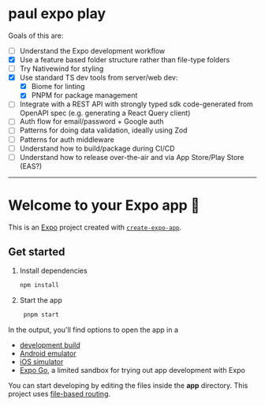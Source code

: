# paul expo play

Goals of this are:
- [ ] Understand the Expo development workflow
- [x] Use a feature based folder structure rather than file-type folders
- [ ] Try Nativewind for styling
- [x] Use standard TS dev tools from server/web dev:
   - [x] Biome for linting
   - [x] PNPM for package management
- [ ] Integrate with a REST API with strongly typed sdk code-generated from OpenAPI spec (e.g. generating a React Query client)
- [ ] Auth flow for email/password + Google auth
- [ ] Patterns for doing data validation, ideally using Zod
- [ ] Patterns for auth middleware
- [ ] Understand how to build/package during CI/CD
- [ ] Understand how to release over-the-air and via App Store/Play Store (EAS?)

----

# Welcome to your Expo app 👋

This is an [Expo](https://expo.dev) project created with [`create-expo-app`](https://www.npmjs.com/package/create-expo-app).

## Get started

1. Install dependencies

   ```bash
   npm install
   ```

2. Start the app

   ```bash
    pnpm start
   ```

In the output, you'll find options to open the app in a

- [development build](https://docs.expo.dev/develop/development-builds/introduction/)
- [Android emulator](https://docs.expo.dev/workflow/android-studio-emulator/)
- [iOS simulator](https://docs.expo.dev/workflow/ios-simulator/)
- [Expo Go](https://expo.dev/go), a limited sandbox for trying out app development with Expo

You can start developing by editing the files inside the **app** directory. This project uses [file-based routing](https://docs.expo.dev/router/introduction).
